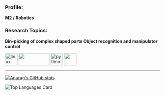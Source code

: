 ### Profile:
**M2 / Robotics**

### Research Topics:
**Bin-picking of complex shaped parts**
**Object recognition and manipulator control**


<p align="left">
  <img src="https://www.vectorlogo.zone/logos/linux/linux-icon.svg" alt="linux" width="40" height="40"/>
  <img src="https://upload.wikimedia.org/wikipedia/commons/b/bb/Ros_logo.svg" width="100" height="40"/>
  <img src="https://www.vectorlogo.zone/logos/python/python-icon.svg" alt="python" width="40" height="40"/>
  <img src="https://cdn.worldvectorlogo.com/logos/c.svg" width="40" height="40"/>
</p>

---
[![Anurag's GitHub stats](https://github-readme-stats.vercel.app/api?username=SekiyaNosaka&count_private=true&show_icons=true)](https://github.com/anuraghazra/github-readme-stats)

![Top Languages Card](https://github-readme-stats.vercel.app/api/top-langs/?username=SekiyaNosaka&langs_count=10&hide=CMake&layout=compact)

